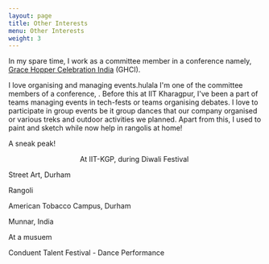 ```yaml
---
layout: page
title: Other Interests
menu: Other Interests
weight: 3
---
```


In my spare time, I work as a committee member in a conference namely, [Grace Hopper Celebration India](https://ghcindia.anitab.org/) (GHCI).

I love organising and managing events.hulala I'm one of the committee members of a conference, . Before this at IIT Kharagpur, I've been a part of teams managing events in tech-fests or teams organising debates. I love to participate in group events be it group dances that our company organised or various treks and outdoor activities we planned. Apart from this, I used to paint and sketch while now help in rangolis at home!

A sneak peak! 

<p align="center">
At IIT-KGP, during Diwali Festival
<img src="https://sakshiagarwal.github.io/illu.PNG" alt="">

Street Art, Durham 
<img src="https://sakshiagarwal.github.io/durham.png" alt="">

Rangoli
<img src="https://sakshiagarwal.github.io/rangoli.jpg" alt="">

American Tobacco Campus, Durham
<img src="https://sakshiagarwal.github.io/durham2.JPG" alt="">
<img src="https://sakshiagarwal.github.io/durham3.JPG" alt="">

Munnar, India
<img src="https://sakshiagarwal.github.io/munnar.jpg" alt="">

At a musuem
<img src="https://sakshiagarwal.github.io/coverphoto.jpg" alt="">

Conduent Talent Festival - Dance Performance
<img src="https://sakshiagarwal.github.io/conduent-dance.jpg" alt="">

</p>
